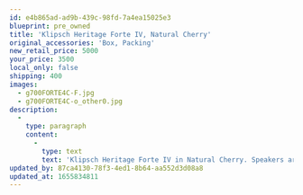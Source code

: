 ```yaml
---
id: e4b865ad-ad9b-439c-98fd-7a4ea15025e3
blueprint: pre_owned
title: 'Klipsch Heritage Forte IV, Natural Cherry'
original_accessories: 'Box, Packing'
new_retail_price: 5000
your_price: 3500
local_only: false
shipping: 400
images:
  - g700FORTE4C-F.jpg
  - g700FORTE4C-o_other0.jpg
description:
  -
    type: paragraph
    content:
      -
        type: text
        text: 'Klipsch Heritage Forte IV in Natural Cherry. Speakers are 3 months old and in like-new condition with original boxes and packing. Sell as new for $5,000.00'
updated_by: 87ca4130-78f3-4ed1-8b64-aa552d3d08a8
updated_at: 1655834811
---
```

